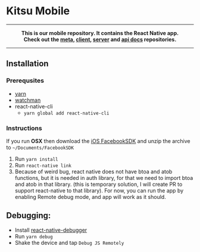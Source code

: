 # Kitsu Mobile

---
**<p align="center">This is our mobile repository. It contains the React Native app.<br />Check out the [meta], [client], [server] and [api docs] repositories.</p>**

[meta]:https://github.com/hummingbird-me/hummingbird
[client]:https://github.com/hummingbird-me/hummingbird-client
[server]:https://github.com/hummingbird-me/hummingbird-server
[api docs]:https://github.com/hummingbird-me/api-docs

---

## Installation

### Prerequsites
- [yarn](https://yarnpkg.com/lang/en/docs/install/)
- [watchman](https://facebook.github.io/watchman/docs/install.html)
- react-native-cli
    - `yarn global add react-native-cli`

### Instructions
If you run **OSX** then download the [iOS FacebookSDK](https://developers.facebook.com/docs/ios/getting-started/#download) and unzip the archive to `~/Documents/FacebookSDK`

1. Run `yarn install`
2. Run `react-native link`
3. Because of weird bug, react native does not have btoa and atob functions, but it is needed in auth library, for that we need to import btoa and atob in that library. (this is temporary solution, I will create PR to support react-native to that library). For now, you can run the app by enabling Remote debug mode, and app will work as it should.

## Debugging:
- Install [react-native-debugger](https://github.com/jhen0409/react-native-debugger/releases)
- Run `yarn debug`
- Shake the device and tap `Debug JS Remotely`
